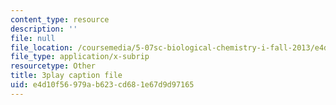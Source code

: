 ```yaml
---
content_type: resource
description: ''
file: null
file_location: /coursemedia/5-07sc-biological-chemistry-i-fall-2013/e4d10f56979ab623cd681e67d9d97165_jHrd43uWD-E.srt
file_type: application/x-subrip
resourcetype: Other
title: 3play caption file
uid: e4d10f56-979a-b623-cd68-1e67d9d97165
---
```

